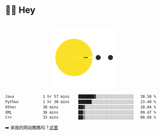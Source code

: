 
# 👋🏻 Hey
<div align="center">
	<br>
	<img src="https://raw.githubusercontent.com/Aniket965/Aniket965/master/pacman.svg?sanitize=true" width="200" height="200">
	<br>
</div>

<!--START_SECTION:waka-->

```txt
Java             1 hr 57 mins    ███████▓░░░░░░░░░░░░░░░░░   30.58 %
Python           1 hr 30 mins    ██████░░░░░░░░░░░░░░░░░░░   23.49 %
Other            38 mins         ██▓░░░░░░░░░░░░░░░░░░░░░░   10.04 %
XML              36 mins         ██▒░░░░░░░░░░░░░░░░░░░░░░   09.47 %
C++              33 mins         ██▒░░░░░░░░░░░░░░░░░░░░░░   08.69 %
```

<!--END_SECTION:waka-->

 ➡️  来我的网站瞧瞧吗？[这里](https://www.shaolongfei.com)
